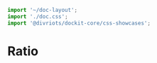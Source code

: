 ```js script
import '~/doc-layout';
import './doc.css';
import '@divriots/dockit-core/css-showcases';
```

# Ratio

<dockit-css-showcases css-props-prefix="--ratio" component-class="box" style-key="aspect-ratio">
</dockit-css-showcases>
